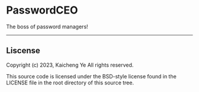 # PasswordCEO
The boss of password managers!

---

## Liscense
Copyright (c) 2023, Kaicheng Ye
All rights reserved.

This source code is licensed under the BSD-style license found in the
LICENSE file in the root directory of this source tree. 
